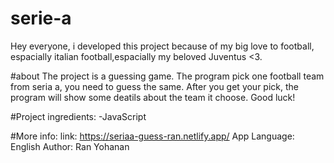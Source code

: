 # serie-a
Hey everyone, i developed this project because of my big love to football, espacially italian football,espacially my beloved Juventus <3.

#about
The project is a guessing game.
The program pick one football team from seria a, you need to guess the same.
After you get your pick, the program will show some deatils about the team it choose.
Good luck!

#Project ingredients:
-JavaScript

#More info:
link: https://seriaa-guess-ran.netlify.app/
App Language: English
Author: Ran Yohanan
